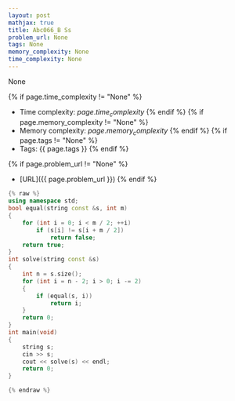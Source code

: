 ```yaml
---
layout: post
mathjax: true
title: Abc066_B Ss
problem_url: None
tags: None
memory_complexity: None
time_complexity: None
---
```


None


{% if page.time_complexity != "None" %}
- Time complexity: ${{ page.time_complexity }}$
{% endif %}
{% if page.memory_complexity != "None" %}
- Memory complexity: ${{ page.memory_complexity }}$
{% endif %}
{% if page.tags != "None" %}
- Tags: {{ page.tags }}
{% endif %}

{% if page.problem_url != "None" %}
- [URL]({{ page.problem_url }})
{% endif %}

```cpp
{% raw %}
using namespace std;
bool equal(string const &s, int m)
{
    for (int i = 0; i < m / 2; ++i)
        if (s[i] != s[i + m / 2])
            return false;
    return true;
}
int solve(string const &s)
{
    int n = s.size();
    for (int i = n - 2; i > 0; i -= 2)
    {
        if (equal(s, i))
            return i;
    }
    return 0;
}
int main(void)
{
    string s;
    cin >> s;
    cout << solve(s) << endl;
    return 0;
}

{% endraw %}
```